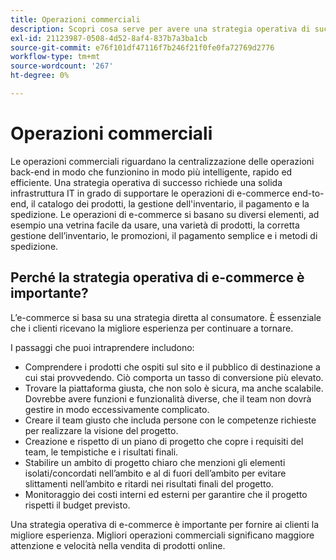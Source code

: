 ```yaml
---
title: Operazioni commerciali
description: Scopri cosa serve per avere una strategia operativa di successo per la tua attività di e-commerce.
exl-id: 21123987-0508-4d52-8af4-837b7a3ba1cb
source-git-commit: e76f101df47116f7b246f21f0fe0fa72769d2776
workflow-type: tm+mt
source-wordcount: '267'
ht-degree: 0%

---
```


# Operazioni commerciali

Le operazioni commerciali riguardano la centralizzazione delle operazioni back-end in modo che funzionino in modo più intelligente, rapido ed efficiente. Una strategia operativa di successo richiede una solida infrastruttura IT in grado di supportare le operazioni di e-commerce end-to-end, il catalogo dei prodotti, la gestione dell&#39;inventario, il pagamento e la spedizione. Le operazioni di e-commerce si basano su diversi elementi, ad esempio una vetrina facile da usare, una varietà di prodotti, la corretta gestione dell’inventario, le promozioni, il pagamento semplice e i metodi di spedizione.

## Perché la strategia operativa di e-commerce è importante?

L’e-commerce si basa su una strategia diretta al consumatore. È essenziale che i clienti ricevano la migliore esperienza per continuare a tornare.

I passaggi che puoi intraprendere includono:

- Comprendere i prodotti che ospiti sul sito e il pubblico di destinazione a cui stai provvedendo. Ciò comporta un tasso di conversione più elevato.
- Trovare la piattaforma giusta, che non solo è sicura, ma anche scalabile. Dovrebbe avere funzioni e funzionalità diverse, che il team non dovrà gestire in modo eccessivamente complicato.
- Creare il team giusto che includa persone con le competenze richieste per realizzare la visione del progetto.
- Creazione e rispetto di un piano di progetto che copre i requisiti del team, le tempistiche e i risultati finali.
- Stabilire un ambito di progetto chiaro che menzioni gli elementi isolati/concordati nell’ambito e al di fuori dell’ambito per evitare slittamenti nell’ambito e ritardi nei risultati finali del progetto.
- Monitoraggio dei costi interni ed esterni per garantire che il progetto rispetti il budget previsto.

Una strategia operativa di e-commerce è importante per fornire ai clienti la migliore esperienza. Migliori operazioni commerciali significano maggiore attenzione e velocità nella vendita di prodotti online.
